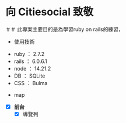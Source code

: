 # 向 Citiesocial 致敬

＃＃ 此專案主要目的是為學習ruby on rails的練習，
* 使用技術
- ruby ： 2.7.2
- rails ： 6.0.6.1
- node ： 14.21.2
- DB ： SQLite
- CSS ： Bulma
* map
- [x] **前台**
    - [x] 導覽列